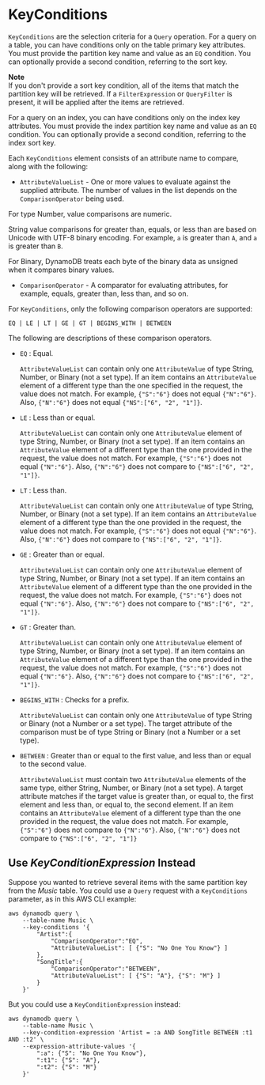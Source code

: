 # KeyConditions<a name="LegacyConditionalParameters.KeyConditions"></a>

`KeyConditions` are the selection criteria for a `Query` operation\. For a query on a table, you can have conditions only on the table primary key attributes\. You must provide the partition key name and value as an `EQ` condition\. You can optionally provide a second condition, referring to the sort key\.

**Note**  
If you don't provide a sort key condition, all of the items that match the partition key will be retrieved\. If a `FilterExpression` or `QueryFilter` is present, it will be applied after the items are retrieved\.

For a query on an index, you can have conditions only on the index key attributes\. You must provide the index partition key name and value as an `EQ` condition\. You can optionally provide a second condition, referring to the index sort key\.

Each `KeyConditions` element consists of an attribute name to compare, along with the following:
+  `AttributeValueList` \- One or more values to evaluate against the supplied attribute\. The number of values in the list depends on the `ComparisonOperator` being used\.

  For type Number, value comparisons are numeric\.

  String value comparisons for greater than, equals, or less than are based on Unicode with UTF\-8 binary encoding\. For example, `a` is greater than `A`, and `a` is greater than `B`\.

  For Binary, DynamoDB treats each byte of the binary data as unsigned when it compares binary values\.
+  `ComparisonOperator` \- A comparator for evaluating attributes, for example, equals, greater than, less than, and so on\.

  For `KeyConditions`, only the following comparison operators are supported:

   `EQ | LE | LT | GE | GT | BEGINS_WITH | BETWEEN` 

  The following are descriptions of these comparison operators\.
  +  `EQ` : Equal\. 

     `AttributeValueList` can contain only one `AttributeValue` of type String, Number, or Binary \(not a set type\)\. If an item contains an `AttributeValue` element of a different type than the one specified in the request, the value does not match\. For example, `{"S":"6"}` does not equal `{"N":"6"}`\. Also, `{"N":"6"}` does not equal `{"NS":["6", "2", "1"]}`\.
  +  `LE` : Less than or equal\. 

     `AttributeValueList` can contain only one `AttributeValue` element of type String, Number, or Binary \(not a set type\)\. If an item contains an `AttributeValue` element of a different type than the one provided in the request, the value does not match\. For example, `{"S":"6"}` does not equal `{"N":"6"}`\. Also, `{"N":"6"}` does not compare to `{"NS":["6", "2", "1"]}`\.
  +  `LT` : Less than\. 

     `AttributeValueList` can contain only one `AttributeValue` of type String, Number, or Binary \(not a set type\)\. If an item contains an `AttributeValue` element of a different type than the one provided in the request, the value does not match\. For example, `{"S":"6"}` does not equal `{"N":"6"}`\. Also, `{"N":"6"}` does not compare to `{"NS":["6", "2", "1"]}`\.
  +  `GE` : Greater than or equal\. 

     `AttributeValueList` can contain only one `AttributeValue` element of type String, Number, or Binary \(not a set type\)\. If an item contains an `AttributeValue` element of a different type than the one provided in the request, the value does not match\. For example, `{"S":"6"}` does not equal `{"N":"6"}`\. Also, `{"N":"6"}` does not compare to `{"NS":["6", "2", "1"]}`\.
  +  `GT` : Greater than\. 

     `AttributeValueList` can contain only one `AttributeValue` element of type String, Number, or Binary \(not a set type\)\. If an item contains an `AttributeValue` element of a different type than the one provided in the request, the value does not match\. For example, `{"S":"6"}` does not equal `{"N":"6"}`\. Also, `{"N":"6"}` does not compare to `{"NS":["6", "2", "1"]}`\.
  +  `BEGINS_WITH` : Checks for a prefix\. 

     `AttributeValueList` can contain only one `AttributeValue` of type String or Binary \(not a Number or a set type\)\. The target attribute of the comparison must be of type String or Binary \(not a Number or a set type\)\.
  +  `BETWEEN` : Greater than or equal to the first value, and less than or equal to the second value\. 

     `AttributeValueList` must contain two `AttributeValue` elements of the same type, either String, Number, or Binary \(not a set type\)\. A target attribute matches if the target value is greater than, or equal to, the first element and less than, or equal to, the second element\. If an item contains an `AttributeValue` element of a different type than the one provided in the request, the value does not match\. For example, `{"S":"6"}` does not compare to `{"N":"6"}`\. Also, `{"N":"6"}` does not compare to `{"NS":["6", "2", "1"]}` 

## Use *KeyConditionExpression* Instead<a name="w3ab1c40c21c25c13"></a>

Suppose you wanted to retrieve several items with the same partition key from the *Music* table\. You could use a `Query` request with a `KeyConditions` parameter, as in this AWS CLI example:

```
aws dynamodb query \
    --table-name Music \
    --key-conditions '{
        "Artist":{
            "ComparisonOperator":"EQ",
            "AttributeValueList": [ {"S": "No One You Know"} ]
        },
        "SongTitle":{
            "ComparisonOperator":"BETWEEN",
            "AttributeValueList": [ {"S": "A"}, {"S": "M"} ]
        }
    }'
```

But you could use a `KeyConditionExpression` instead:

```
aws dynamodb query \
    --table-name Music \
    --key-condition-expression 'Artist = :a AND SongTitle BETWEEN :t1 AND :t2' \
    --expression-attribute-values '{
        ":a": {"S": "No One You Know"}, 
        ":t1": {"S": "A"}, 
        ":t2": {"S": "M"}
    }'
```